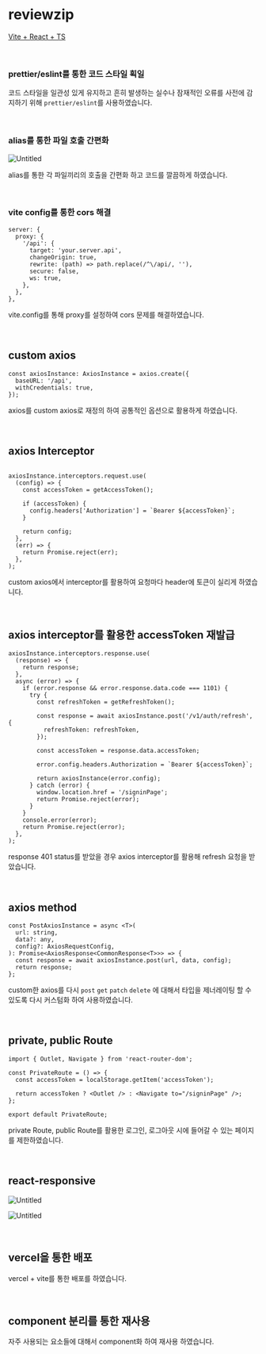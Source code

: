 # reviewzip

[Vite + React + TS](https://review-zip.vercel.app/)

<br />

### prettier/eslint를 통한 코드 스타일 획일

코드 스타일을 일관성 있게 유지하고 흔히 발생하는 실수나 잠재적인 오류를 사전에 감지하기 위해 `prettier/eslint`를 사용하였습니다.

<br />

### alias를 통한 파일 호출 간편화

![Untitled](https://github.com/gkqkehs7/review-zip/assets/77993709/1b23e66f-4f74-4b4d-8825-e38cba30f6ac)


alias를 통한 각 파일끼리의 호출을 간편화 하고 코드를 깔끔하게 하였습니다.

<br />

### vite config를 통한 cors 해결

```tsx
server: {
  proxy: {
    '/api': {
      target: 'your.server.api',
      changeOrigin: true,
      rewrite: (path) => path.replace(/^\/api/, ''),
      secure: false,
      ws: true,
    },
  },
},
```

vite.config를 통해 proxy를 설정하여 cors 문제를 해결하였습니다.

<br />

## custom axios

```tsx
const axiosInstance: AxiosInstance = axios.create({
  baseURL: '/api',
  withCredentials: true,
});
```

axios를 custom axios로 재정의 하여 공통적인 옵션으로 활용하게 하였습니다.

<br />

## axios Interceptor

```tsx

axiosInstance.interceptors.request.use(
  (config) => {
    const accessToken = getAccessToken();

    if (accessToken) {
      config.headers['Authorization'] = `Bearer ${accessToken}`;
    }

    return config;
  },
  (err) => {
    return Promise.reject(err);
  },
);
```

custom axios에서 interceptor를 활용하여 요청마다 header에 토큰이 실리게 하였습니다.

<br />

## axios interceptor를 활용한 accessToken 재발급

```tsx
axiosInstance.interceptors.response.use(
  (response) => {
    return response;
  },
  async (error) => {
    if (error.response && error.response.data.code === 1101) {
      try {
        const refreshToken = getRefreshToken();

        const response = await axiosInstance.post('/v1/auth/refresh', {
          refreshToken: refreshToken,
        });

        const accessToken = response.data.accessToken;

        error.config.headers.Authorization = `Bearer ${accessToken}`;

        return axiosInstance(error.config);
      } catch (error) {
        window.location.href = '/signinPage';
        return Promise.reject(error);
      }
    }
    console.error(error);
    return Promise.reject(error);
  },
);
```

response 401 status를 받았을 경우 axios interceptor를 활용해 refresh 요청을 받았습니다.

<br />

## axios method

```tsx
const PostAxiosInstance = async <T>(
  url: string,
  data?: any,
  config?: AxiosRequestConfig,
): Promise<AxiosResponse<CommonResponse<T>>> => {
  const response = await axiosInstance.post(url, data, config);
  return response;
};
```

custom한 axios를 다시 `post` `get` `patch` `delete` 에 대해서 타입을 제너레이팅 할 수 있도록 다시 커스텀화 하여 사용하였습니다.

<br />

## private, public Route

```tsx
import { Outlet, Navigate } from 'react-router-dom';

const PrivateRoute = () => {
  const accessToken = localStorage.getItem('accessToken');

  return accessToken ? <Outlet /> : <Navigate to="/signinPage" />;
};

export default PrivateRoute;
```

private Route, public Route를 활용한 로그인, 로그아웃 시에 들어갈 수 있는 페이지를 제한하였습니다.

<br />

## react-responsive

![Untitled](https://github.com/gkqkehs7/review-zip/assets/77993709/f59b0263-8daa-4275-b95b-3d0eb38f08d0)


![Untitled](https://github.com/gkqkehs7/review-zip/assets/77993709/5a7cef81-25ed-4bfd-b388-f54c363ed89d)


<br />

## vercel을 통한 배포

vercel + vite를 통한 배포를 하였습니다.

<br />

## component 분리를 통한 재사용

자주 사용되는 요소들에 대해서 component화 하여 재사용 하였습니다.
